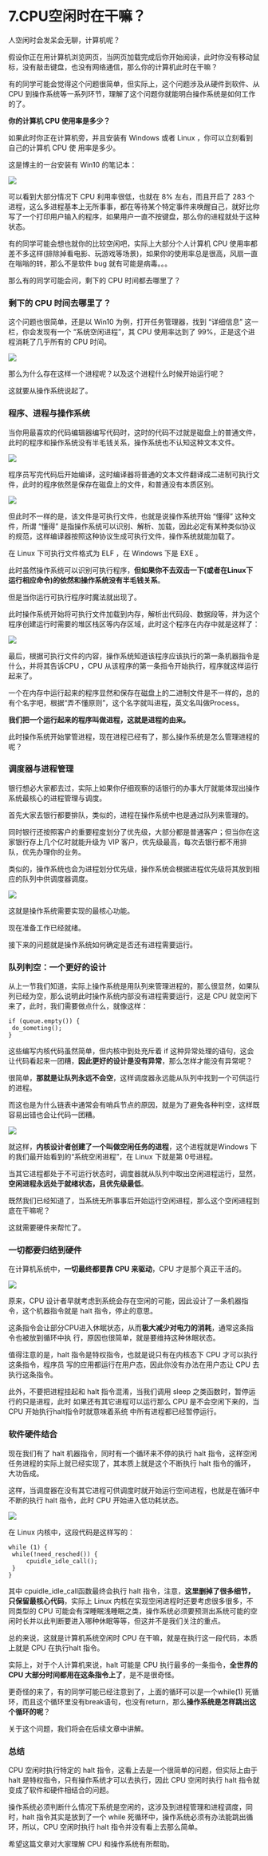 # 7.CPU空闲时在干嘛？

人空闲时会发呆会无聊，计算机呢？&#x20;

假设你正在用计算机浏览网页，当网页加载完成后你开始阅读，此时你没有移动鼠标，没有敲击键盘，也没有网络通信，那么你的计算机此时在干嘛？&#x20;

有的同学可能会觉得这个问题很简单，但实际上，这个问题涉及从硬件到软件、从 CPU 到操作系统等一系列环节，理解了这个问题你就能明白操作系统是如何工作的了。

**你的计算机 CPU 使用率是多少？**

如果此时你正在计算机旁，并且安装有 Windows 或者 Linux ，你可以立刻看到自己的计算机 CPU 使 用率是多少。&#x20;

这是博主的一台安装有 Win10 的笔记本：

![](.gitbook/assets/7\_1.jpg)

可以看到大部分情况下 CPU 利用率很低，也就在 8% 左右，而且开启了 283 个进程，这么多进程基本上无所事事，都在等待某个特定事件来唤醒自己，就好比你写了一个打印用户输入的程序，如果用户一直不按键盘，那么你的进程就处于这种状态。&#x20;

有的同学可能会想也就你的比较空闲吧，实际上大部分个人计算机 CPU 使用率都差不多这样(排除掉看电影、玩游戏等场景)，如果你的使用率总是很高，风扇一直在嗡嗡的转，那么不是软件 bug 就有可能是病毒。。。&#x20;

那么有的同学可能会问，剩下的 CPU 时间都去哪里了？

### 剩下的 CPU 时间去哪里了？

这个问题也很简单，还是以 Win10 为例，打开任务管理器，找到 “详细信息” 这一栏，你会发现有一个 “系统空闲进程”，其 CPU 使用率达到了 99%，正是这个进程消耗了几乎所有的 CPU 时间。

![](.gitbook/assets/7\_2.jpg)

那么为什么存在这样一个进程呢？以及这个进程什么时候开始运行呢？&#x20;

这就要从操作系统说起了。

### 程序、进程与操作系统&#x20;

当你用最喜欢的代码编辑器编写代码时，这时的代码不过就是磁盘上的普通文件，此时的程序和操作系统没有半毛钱关系，操作系统也不认知这种文本文件。

![](.gitbook/assets/7\_3.jpg)

程序员写完代码后开始编译，这时编译器将普通的文本文件翻译成二进制可执行文件，此时的程序依然是保存在磁盘上的文件，和普通没有本质区别。

![](.gitbook/assets/7\_4.jpg)

但此时不一样的是，该文件是可执行文件，也就是说操作系统开始 “懂得” 这种文件，所谓 “懂得” 是指操作系统可以识别、解析、加载，因此必定有某种类似协议的规范，这样编译器按照这种协议生成可执行文件，操作系统就能加载了。&#x20;

在 Linux 下可执行文件格式为 ELF ，在 Windows 下是 EXE 。&#x20;

此时虽然操作系统可以识别可执行程序，**但如果你不去双击一下(或者在Linux下运行相应命令)的依然和操作系统没有半毛钱关系**。&#x20;

但是当你运行可执行程序时魔法就出现了。&#x20;

此时操作系统开始将可执行文件加载到内存，解析出代码段、数据段等，并为这个程序创建运行时需要的堆区栈区等内存区域，此时这个程序在内存中就是这样了：

![](.gitbook/assets/7\_5.jpg)

最后，根据可执行文件的内容，操作系统知道该程序应该执行的第一条机器指令是什么，并将其告诉CPU ，CPU 从该程序的第一条指令开始执行，程序就这样运行起来了。&#x20;

一个在内存中运行起来的程序显然和保存在磁盘上的二进制文件是不一样的，总的有个名字吧，根据“弄不懂原则”，这个名字就叫进程，英文名叫做Process。&#x20;

**我们把一个运行起来的程序叫做进程，这就是进程的由来。**&#x20;

此时操作系统开始掌管进程，现在进程已经有了，那么操作系统是怎么管理进程的呢？

### 调度器与进程管理

银行想必大家都去过，实际上如果你仔细观察的话银行的办事大厅就能体现出操作系统最核心的进程管理与调度。&#x20;

首先大家去银行都要排队，类似的，进程在操作系统中也是通过队列来管理的。&#x20;

同时银行还按照客户的重要程度划分了优先级，大部分都是普通客户；但当你在这家银行存上几个亿时就能升级为 VIP 客户，优先级最高，每次去银行都不用排队，优先办理你的业务。&#x20;

类似的，操作系统也会为进程划分优先级，操作系统会根据进程优先级将其放到相应的队列中供调度器调度。

![](.gitbook/assets/7\_6.jpg)

这就是操作系统需要实现的最核心功能。&#x20;

现在准备工作已经就绪。&#x20;

接下来的问题就是操作系统如何确定是否还有进程需要运行。

### 队列判空：一个更好的设计

从上一节我们知道，实际上操作系统是用队列来管理进程的，那么很显然，如果队列已经为空，那么说明此时操作系统内部没有进程需要运行，这是 CPU 就空闲下来了，此时，我们需要做点什么，就像这样：

```
if (queue.empty()) {
 do_someting();
}
```

这些编写内核代码虽然简单，但内核中到处充斥着 if 这种异常处理的语句，这会让代码看起来一团糟，**因此更好的设计是没有异常**，那么怎样才能没有异常呢？&#x20;

很简单，**那就是让队列永远不会空**，这样调度器永远能从队列中找到一个可供运行的进程。&#x20;

而这也是为什么链表中通常会有哨兵节点的原因，就是为了避免各种判空，这样既容易出错也会让代码一团糟。

![](.gitbook/assets/7\_7.jpg)

就这样，**内核设计者创建了一个叫做空闲任务的进程**，这个进程就是Windows 下的我们最开始看到的“系统空闲进程”，在 Linux 下就是第 0号进程。&#x20;

当其它进程都处于不可运行状态时，调度器就从队列中取出空闲进程运行，显然，**空闲进程永远处于就绪状态，且优先级最低**。&#x20;

既然我们已经知道了，当系统无所事事后开始运行空闲进程，那么这个空闲进程到底在干嘛呢？&#x20;

这就需要硬件来帮忙了。

### 一切都要归结到硬件

在计算机系统中，**一切最终都要靠 CPU 来驱动**，CPU 才是那个真正干活的。

![](.gitbook/assets/7\_8.jpg)

原来，CPU 设计者早就考虑到系统会存在空闲的可能，因此设计了一条机器指令，这个机器指令就是 halt 指令，停止的意思。&#x20;

这条指令会让部分CPU进入休眠状态，从而**极大减少对电力的消耗**，通常这条指令也被放到循环中执 行，原因也很简单，就是要维持这种休眠状态。&#x20;

值得注意的是，halt 指令是特权指令，也就是说只有在内核态下 CPU 才可以执行这条指令，程序员 写的应用都运行在用户态，因此你没有办法在用户态让 CPU 去执行这条指令。&#x20;

此外，不要把进程挂起和 halt 指令混淆，当我们调用 sleep 之类函数时，暂停运行的只是进程，此时 如果还有其它进程可以运行那么 CPU 是不会空闲下来的，当 CPU 开始执行halt指令时就意味着系统 中所有进程都已经暂停运行。

### 软件硬件结合

现在我们有了 halt 机器指令，同时有一个循环来不停的执行 halt 指令，这样空闲任务进程的实际上就已经实现了，其本质上就是这个不断执行 halt 指令的循环，大功告成。&#x20;

这样，当调度器在没有其它进程可供调度时就开始运行空间进程，也就是在循环中不断的执行 halt 指令，此时 CPU 开始进入低功耗状态。

![](.gitbook/assets/7\_9.jpg)

在 Linux 内核中，这段代码是这样写的：

```
while (1) {
 while(!need_resched()) {
     cpuidle_idle_call();  
 }
}
```

其中 cpuidle\_idle\_call函数最终会执行 halt 指令，注意，**这里删掉了很多细节，只保留最核心代码**，实际上 Linux 内核在实现空闲进程时还要考虑很多很多，不同类型的 CPU 可能会有深睡眠浅睡眠之类，操作系统必须要预测出系统可能的空闲时长并以此判断要进入哪种休眠等等，但这并不是我们关注的重点。&#x20;

总的来说，这就是计算机系统空闲时 CPU 在干嘛，就是在执行这一段代码，本质上就是 CPU 在执行halt 指令。&#x20;

实际上，对于个人计算机来说，halt 可能是 CPU 执行最多的一条指令，**全世界的 CPU 大部分时间都用在这条指令上了**，是不是很奇怪。&#x20;

更奇怪的来了，有的同学可能已经注意到了，上面的循环可以是一个while(1) 死循环，而且这个循环里没有break语句，也没有return，那么**操作系统是怎样跳出这个循环的呢**？&#x20;

关于这个问题，我们将会在后续文章中讲解。

### 总结

CPU 空闲时执行特定的 halt 指令，这看上去是一个很简单的问题，但实际上由于 halt 是特权指令，只有操作系统才可以去执行，因此 CPU 空闲时执行 halt 指令就变成了软件和硬件相结合的问题。&#x20;

操作系统必须判断什么情况下系统是空闲的，这涉及到进程管理和进程调度，同时，halt 指令其实是放到了一个 while 死循环中，操作系统必须有办法能跳出循环，所以，CPU 空闲时执行 halt 指令并没有看上去那么简单。&#x20;

希望这篇文章对大家理解 CPU 和操作系统有所帮助。

